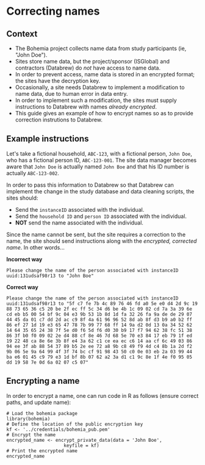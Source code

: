 # Correcting names

## Context

- The Bohemia project collects name data from study participants (ie, "John Doe").  
- Sites store name data, but the project/sponsor (ISGlobal) and contractors (Databrew) do _not_ have access to name data.  
- In order to prevent access, name data is stored in an encrypted format; the sites have the decryption key.  
- Occasionally, a site needs Databrew to implement a modification to name data, due to human error in data entry.  
- In order to implement such a modification, the sites must supply instructions to Databrew with names _already encrypted_.  
- This guide gives an example of how to encrypt names so as to provide correction instrutions to Databrew.  

## Example instructions

Let's take a fictional household, `ABC-123`, with a fictional person, `John Doe`, who has a fictional person ID, `ABC-123-001`. The site data manager becomes aware that `John Doe` is actually named `John Boe` and that his ID number is actually `ABC-123-002`.

In order to pass this information to Databrew so that Databrew can implement the change in the study database and data cleaning scripts, the sites should:
- Send the `instanceID` associated with the individual.  
- Send the `household ID` and `person ID` associated with the individual.  
- **NOT** send the name associated with the individual.

Since the name cannot be sent, but the site requires a correction to the name, the site should send instructions along with the _encrypted, corrected name_. In other words...

**Incorrect way**

```
Please change the name of the person associated with instanceID uuid:131udsaf98r13 to "John Boe"
```

**Correct way**

```
Please change the name of the person associated with instanceID uuid:131udsaf98r13 to "5f c7 fe 7b 4c 89 76 46 fd a0 5e e0 d4 2d 9c 19 88 73 65 36 c5 20 be 2f ec ff 5c 34 d6 be 4b 1c 09 02 cd 7a 3a 39 6e cd eb b5 00 54 bf 9c 04 e3 9b 53 1b 8d 1d fa 32 26 fa 9a de de 29 07 44 45 da 01 c7 dd 2d ac c9 8f 4a 61 96 96 52 8d ab 8f d3 b9 a0 b2 ff 86 ef 27 1d 19 e3 65 47 78 7b 99 77 68 ff 14 9a d2 0d 13 0a 34 52 62 14 64 35 65 24 38 7f 5e d0 f6 5d f6 d0 30 b9 17 f7 94 62 38 fc 51 38 86 3f b0 f0 09 02 2e d4 88 cf 8e 46 7d 68 5e 70 e3 84 17 eb 79 1f ed 19 22 48 ca 8e 6e 3b 8f e4 3a 62 c1 ce ea ec c6 14 aa cf 6c 49 03 86 94 ee 3f ab 88 54 37 89 b5 2e ee 72 a8 9b c8 49 f9 4d c4 8b 1a 2d f2 9b 06 5e 9a 64 99 4f 3f 74 bc cf 91 98 43 50 c0 0e 03 eb 2a 03 99 44 ba e6 01 45 c9 79 e3 1d bf 8b 07 62 a2 3a d1 c1 9c 8e 1f 4e f0 95 05 dd 19 58 7e 0d 6a 02 07 c5 07"
```

## Encrypting a name

In order to encrypt a name, one can run code in R as follows (ensure correct paths, and update name):

```
# Load the bohemia package
library(bohemia)
# Define the location of the public encryption key
kf <- '../credentials/bohemia_pub.pem'
# Encrypt the name
encrypted_name <- encrypt_private_data(data = 'John Boe',
                     keyfile = kf)
# Print the encrypted name
encrypted_name
```

